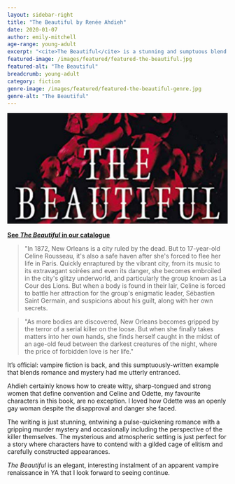```yaml
---
layout: sidebar-right
title: "The Beautiful by Renée Ahdieh"
date: 2020-01-07
author: emily-mitchell
age-range: young-adult
excerpt: "<cite>The Beautiful</cite> is a stunning and sumptuous blend of romance, mystery and the paranormal."
featured-image: /images/featured/featured-the-beautiful.jpg
featured-alt: "The Beautiful"
breadcrumb: young-adult
category: fiction
genre-image: /images/featured/featured-the-beautiful-genre.jpg
genre-alt: "The Beautiful"
---
```


![The Beautiful](/images/featured/featured-the-beautiful.jpg)

**[See <cite>The Beautiful</cite> in our catalogue](https://suffolk.spydus.co.uk/cgi-bin/spydus.exe/ENQ/OPAC/BIBENQ?BRN=2639517)**

> "In 1872, New Orleans is a city ruled by the dead. But to 17-year-old Celine Rousseau, it's also a safe haven after she's forced to flee her life in Paris. Quickly enraptured by the vibrant city, from its music to its extravagant soirées and even its danger, she becomes embroiled in the city's glitzy underworld, and particularly the group known as La Cour des Lions. But when a body is found in their lair, Celine is forced to battle her attraction for the group's enigmatic leader, Sébastien Saint Germain, and suspicions about his guilt, along with her own secrets.

> "As more bodies are discovered, New Orleans becomes gripped by the terror of a serial killer on the loose. But when she finally takes matters into her own hands, she finds herself caught in the midst of an age-old feud between the darkest creatures of the night, where the price of forbidden love is her life."

It’s official: vampire fiction is back, and this sumptuously-written example that blends romance and mystery had me utterly entranced.

Ahdieh certainly knows how to create witty, sharp-tongued and strong women that define convention and Celine and Odette, my favourite characters in this book, are no exception. I loved how Odette was an openly gay woman despite the disapproval and danger she faced.

The writing is just stunning, entwining a pulse-quickening romance with a gripping murder mystery and occasionally including the perspective of the killer themselves. The mysterious and atmospheric setting is just perfect for a story where characters have to contend with a gilded cage of elitism and carefully constructed appearances.

<cite>The Beautiful</cite> is an elegant, interesting instalment of an apparent vampire renaissance in YA that I look forward to seeing continue.
